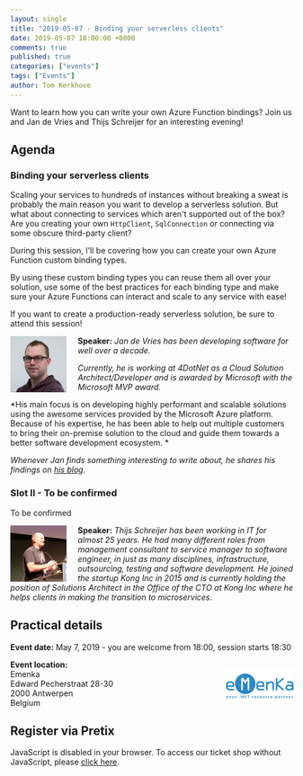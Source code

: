 ```yaml
---
layout: single
title: "2019-05-07 - Binding your serverless clients"
date: 2019-05-07 18:00:00 +0000
comments: true
published: true
categories: ["events"]
tags: ["Events"]
author: Tom Kerkhove
---
```


Want to learn how you can write your own Azure Function bindings? Join us and Jan de Vries and Thijs Schreijer for an interesting evening!

## Agenda

### Binding your serverless clients

Scaling your services to hundreds of instances without breaking a sweat is probably the main reason you want to develop a serverless solution. But what about connecting to services which aren't supported out of the box? Are you creating your own `HttpClient`, `SqlConnection` or connecting via some obscure third-party client?  

During this session, I'll be covering how you can create your own Azure Function custom binding types.

By using these custom binding types you can reuse them all over your solution, use some of the best practices for each binding type and make sure your Azure Functions can interact and scale to any service with ease!

If you want to create a production-ready serverless solution, be sure to attend this session!

<img src="/assets/media/speakers/jan-de-vries.jpg" alt="Jan de Vries" align="left" height="100" width="100" style="margin-right: 20px;">**Speaker:** *Jan de Vries has been developing software for well over a decade.*

*Currently, he is working at 4DotNet as a Cloud Solution Architect/Developer and is awarded by Microsoft with the Microsoft MVP award.*

*His main focus is on developing highly performant and scalable solutions using the awesome services provided by the Microsoft Azure platform. Because of his expertise, he has been able to help out multiple customers to bring their on-premise solution to the cloud and guide them towards a better software development ecosystem. *

*Whenever Jan finds something interesting to write about, he shares his findings on [his blog](https://jan-v.nl).*

### Slot II - To be confirmed

To be confirmed

<img src="/assets/media/speakers/thijs-schreijer.png" alt="Jan de Vries" align="left" height="100" width="100" style="margin-right: 20px;">**Speaker:** *Thijs Schreijer has been working in IT for almost 25 years. He had many different roles from management consultant to service manager to software engineer, in just as many disciplines, infrastructure, outsourcing, testing and software development. He joined the startup Kong Inc in 2015 and is currently holding the position of Solutions Architect in the Office of the CTO at Kong Inc where he helps clients in making the transition to microservices.*

## Practical details

**Event date:** May 7, 2019 - you are welcome from 18:00, session starts 18:30

**Event location:**<br />
<img width="120" height="60" align="right" alt="" src="/assets/media/sponsors/logo-emenka.png">Emenka<br />
Edward Pecherstraat 28-30<br />
2000 Antwerpen<br />
Belgium

## Register via Pretix

<link rel="stylesheet" type="text/css" href="https://pretix.eu/azug/20190507/widget/v1.css">
<script type="text/javascript" src="https://pretix.eu/widget/v1.en.js" async></script>
<pretix-widget event="https://pretix.eu/azug/20190507/"></pretix-widget>
<noscript>
   <div class="pretix-widget">
        <div class="pretix-widget-info-message">
            JavaScript is disabled in your browser. To access our ticket shop without JavaScript, please <a target="_blank" rel="noopener" href="https://pretix.eu/azug/20190507/">click here</a>.
        </div>
    </div>
</noscript>
